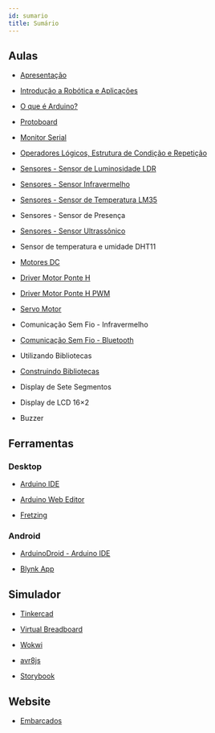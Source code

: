 ```yaml
---
id: sumario
title: Sumário
---
```


## Aulas

- [Apresentação](https://docs.google.com/presentation/d/e/2PACX-1vSCxw5KwFttRDdKctx1QmKfuqfFJ3rBc2yJRD8ILnDgeDMonFzGybcDXfjDvh68FtsE5NSO5zrGSZOu/pub?start=false&loop=false&delayms=3000&slide=id.p)
  
- [Introdução a Robótica e Aplicações](https://docs.google.com/presentation/d/e/2PACX-1vRRy-jjnLyRatB8xXUJLMr033jOmDDDfxH5l9jcRqeYiTBc2CZ-NMUbhlQDTP3GczlMDUvShi0almmq/pub?start=false&loop=false&delayms=3000&slide=id.gc6f919934_0_0)
  
- [O que é Arduino?](https://docs.google.com/presentation/d/e/2PACX-1vToDctSeR6qCrYFy7CJPQ0OtfkVYxgWj8a8Pkh4eNfQJM53wV_P6bgSP2YkZMO2WiDppm1-D_tSb05G/pub?start=false&loop=false&delayms=3000&slide=id.p)
  
- [Protoboard](https://docs.google.com/presentation/d/e/2PACX-1vSXbMfwsManTic8nIt47svzOeFt0ZX62xY_83tZ_dvdGsLm9rcnLKmkMOkAWR8Mddd1bFzQFsXvkKVR/pub?start=false&loop=false&delayms=3000&slide=id.p)
  
- [Monitor Serial](https://docs.google.com/presentation/d/e/2PACX-1vRruXoBPLBgoITVqpDH21Jtq86SBt4WbMc4dUXAT7X2vIpTXR0crS9Twv3N0jjQFx7QxCPz9qMmECtF/pub?start=false&loop=false&delayms=3000&slide=id.p)
  
- [Operadores Lógicos, Estrutura de Condição e Repetição](https://docs.google.com/presentation/d/e/2PACX-1vSODbXXXwUuvrK0RHeE3jOfcjaivCicvpRG4ChX2uXazAWldp2cqYg0Q-9n9tYFWkxd7LdQebzrblw2/pub?start=false&loop=false&delayms=3000&slide=id.p)
  
- [Sensores - Sensor de Luminosidade LDR](https://docs.google.com/presentation/d/e/2PACX-1vRcerBwELVFi2W1_qdwl5_q2Jj-fDtTWHa6Uz_4-KLxWWkj_LzDZunkLB6_6xWh7GYA5VsAMvumI4Wv/pub?start=false&loop=false&delayms=3000&slide=id.p)
  
- [Sensores - Sensor Infravermelho](https://docs.google.com/presentation/d/e/2PACX-1vTUvAu-rsX8Q253bREVhm674N0eHL5-mgV6GlS9OXz7O6Eap6oOAgfKMJ_Y1I_4mBtD_Y7vxEZ2qPcT/pub?start=false&loop=false&delayms=3000&slide=id.p)
  
- [Sensores - Sensor de Temperatura LM35](https://docs.google.com/presentation/d/e/2PACX-1vTtSwNeLrYJOz6LLaXZrklfYgsSeWG-ArWTLyGIr2PzcTmwD01gAfpI79Qt1BaR7BUb5Mp-kXBMfzSm/pub?start=false&loop=false&delayms=3000&slide=id.p)
  
- Sensores - Sensor de Presença
  
- [Sensores - Sensor Ultrassônico](https://docs.google.com/presentation/d/e/2PACX-1vTcUscHjlzpkjy2dpJGjdL2ue_Qgn_L3g2gR1kkn-xoTKBvLWYLVTuS19RnHZvYQ_S8iWYJ9qJlHxIq/pub?start=false&loop=false&delayms=3000&slide=id.p)
  
- Sensor de temperatura e umidade DHT11
  
- [Motores DC](https://docs.google.com/presentation/d/e/2PACX-1vR-bti5FLoY7dnQLyxppQRacQexOiq95B-GwRA291qTZMiiKgWVXhYVqMbUJtpZ7qaiShgboPGV_rRn/pub?start=false&loop=false&delayms=3000&slide=id.p)
  
- [Driver Motor Ponte H](https://docs.google.com/presentation/d/e/2PACX-1vTrsANweNTlut9MazoSrVuE21U97Fsr1BkD8-We9tbUHsXwGcTS8Ck96dMbhLKS7KmmBSpqLqaG8e1K/pub?start=false&loop=false&delayms=3000&slide=id.p)
  
- [Driver Motor Ponte H PWM](https://docs.google.com/presentation/d/e/2PACX-1vREt_db4-utEq4kk19jZn18cRimq_EF7UUjzbFLVMc8HH9nX5JzuOj8iaMkgKi6JYqX1-w8UTc8NUNw/pub?start=false&loop=false&delayms=3000&slide=id.p)
  
- [Servo Motor](https://docs.google.com/presentation/d/e/2PACX-1vS5vxlH2xjKtI0N0uYD33Cij2FXPEm62XTpaQwxsUJW-QvzvnWd5jtnF4fJvFlzSl7g0CCqD478L0LA/pub?start=false&loop=false&delayms=3000&slide=id.p)
  
- Comunicação Sem Fio - Infravermelho
  
- [Comunicação Sem Fio - Bluetooth](https://docs.google.com/presentation/d/e/2PACX-1vTWbmqJxOl0c83Dl4EuKlKUA4T_zRmRko8Z4pidIBZIS7l-8-fPiBczeZY18d-NVhKVPxu1JJN79UOq/pub?start=false&loop=false&delayms=3000&slide=id.p)
  
- Utilizando Bibliotecas
  
- [Construindo Bibliotecas](https://docs.google.com/presentation/d/e/2PACX-1vSDqZxWxtkZo4D4gm6CuhcnbpUkhEjPrQYd8smSRuqK44UPhnNCOMjKdxX8VNUo2_fFLja28y40Qrlp/pub?start=false&loop=false&delayms=3000&slide=id.p)
  
- Display de Sete Segmentos
  
- Display de LCD 16×2
  
- Buzzer

## Ferramentas

### Desktop
- [Arduino IDE](https://www.arduino.cc/en/software)
  
- [Arduino Web Editor](https://create.arduino.cc/)
  
- [Fretzing](https://fritzing.org/)

### Android
- [ArduinoDroid - Arduino IDE](https://play.google.com/store/apps/details?id=name.antonsmirnov.android.arduinodroid2&hl=pt_BR)
  
- [Blynk App](https://play.google.com/store/apps/details?id=cc.blynk&hl=pt_BR)

## Simulador

- [Tinkercad](https://www.tinkercad.com/)
  
- [Virtual Breadboard](https://www.virtualbreadboard.com/)
  
- [Wokwi](https://blog.wokwi.com/avr8js-simulate-arduino-in-javascript/)
  
- [avr8js](https://github.com/wokwi/avr8js)
  
- [Storybook](https://elements.wokwi.com/?path=/story/7-segment--red-4)

## Website

- [Embarcados](https://www.embarcados.com.br/)